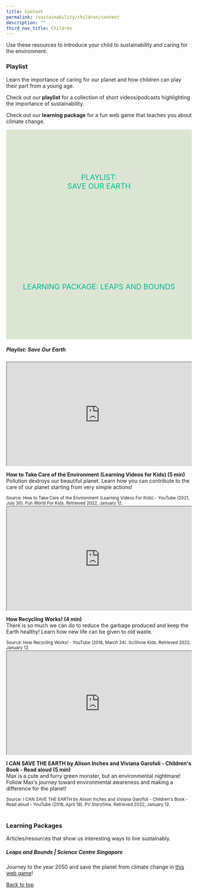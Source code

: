 ```yaml
---
title: Content
permalink: /sustainability/children/content
description: ""
third_nav_title: Children
---
```

<style type="text/css">
/* Links */
.content a { color: #322987; }
.content a:focus,
.content a:hover { color: #28216c; }

/* Button Outline */
.bp-button { padding-left: 1.5rem; padding-right: 1.5rem; }
.bp-button.is-primary-outline { border: 1px solid #322987; color: #322987; background-color: transparent; text-decoration: none; }
.bp-button.is-primary-outline:focus,
.bp-button.is-primary-outline:hover { border: 1px solid #322987; color: #cff2e8; background-color: #322987; text-decoration: none; }

/* Responsive Iframe */
.responsive-iframe { position: absolute; top: 0; left: 0; bottom: 0; right: 0; width: 100%; height: 100%; }
.responsive-iframe-container { position: relative; overflow: hidden; width: 100%; }
.responsive-iframe-container.ratio-16by9 { padding-top: 56.25%; }
.responsive-iframe-container.ratio-4by3 { padding-top: 75%; }
.responsive-iframe-container.ratio-3by2 { padding-top: 66.66%; }
.responsive-iframe-container.ratio-1by1 { padding-top: 100%; }

/* Click Box */
.clickbox { display: block; position: relative; width: 100%; padding-bottom: 56.25%; background-color: transparent; }
.clickbox span { padding: .5rem; }
.clickbox a { position: absolute; display: flex; width: 100%; height: 100%; align-items: center; justify-content: center; font-size: 1.25rem; text-align: center; text-decoration: none; text-transform: uppercase; }
.clickbox a:focus,
.clickbox a:hover { text-decoration: none; }

/* Mint Jade */
.clickbox.is-mint-jade { background-color: #dce5d3; color: #00b794; }
.clickbox.is-mint-jade a { color: #00b794; }
.clickbox.is-mint-jade a:focus,
.clickbox.is-mint-jade a:hover { background-color: #00b794; color: #dce5d3; }	
</style>

Use these resources to introduce your child to sustainability and caring for the environment.

<h3><b>Playlist</b></h3>
Learn the importance of caring for our planet and how children can play their part from a young age.


Check out our **playlist** for a collection of short videos/podcasts highlighting the importance of sustainability. 

Check out our **learning package** for a fun web game that teaches you about climate change.

<div class="row is-multiline">
  <div class="col is-one-half">
    <div class="clickbox is-mint-jade">
      <a href="#playlist-earth">
        <span>Playlist:<br>Save Our Earth</span>
      </a>
    </div>
  </div>
  <div class="col is-one-half">
    <div class="clickbox is-mint-jade">
      <a href="#lp-leaps">
        <span>Learning Package: Leaps and Bounds</span>
      </a>
    </div>
  </div>
  </div>


<h5 class="margin--bottom--lg" id="playlist-earth"><b>Playlist: Save Our Earth</b></h5>

<div class="row is-multiline margin--bottom--lg">
  <div class="col is-two-fifths">
    <div class="responsive-iframe-container ratio-16by9">
      <iframe src="https://www.youtube.com/embed/belXC_IoW4o" class="responsive-iframe"></iframe>
    </div>
  </div>
  <div class="col is-three-fifths">
    <p><b class="has-text-indigo"> How to Take Care of the Environment (Learning Videos for Kids) (5 min)</b><br>
Pollution destroys our beautiful planet. Learn how you can contribute to the care of our planet starting from very simple actions!</p>
   <small>Source: How to Take Care of the Environment (Learning Videos For Kids) - YouTube (2021, July 30). Fun World For Kids. Retrieved 2022, January 12.</small>
  </div>
</div>

<div class="row is-multiline margin--bottom--lg">
  <div class="col is-two-fifths">
    <div class="responsive-iframe-container ratio-16by9">
      <iframe src="https://www.youtube.com/embed/VlRVPum9cp4" class="responsive-iframe"></iframe>
    </div>
  </div>
  <div class="col is-three-fifths">
<p><b class="has-text-indigo"> How Recycling Works! (4 min)</b><br>
There is so much we can do to reduce the garbage produced and keep the Earth healthy! Learn how new life can be given to old waste.</p>
    <small>Source: How Recycling Works! - YouTube (2016, March 24). SciShow Kids. Retrieved 2022, January 12.</small>
  </div>
</div>

<div class="row is-multiline">
  <div class="col is-two-fifths">
    <div class="responsive-iframe-container ratio-16by9">
      <iframe src="https://www.youtube.com/embed/2Mkwhe6LOBo" class="responsive-iframe"></iframe>
    </div>
  </div>
  <div class="col is-three-fifths">
    <p><b class="has-text-indigo"> I CAN SAVE THE EARTH by Alison Inches and Viviana Garofoli - Children's Book - Read aloud (5 min)</b><br>
Max is a cute and furry green monster, but an environmental nightmare! Follow Max’s journey toward environmental awareness and making a difference for the planet!</p>
    <small>Source: I CAN SAVE THE EARTH by Alison Inches and Viviana Garofoli - Children's Book - Read aloud - YouTube (2018, April 19). PV Storytime. Retrieved 2022, January 12.</small>
  </div>
</div>
<br>


<h3><b>Learning Packages</b></h3>
Articles/resources that show us interesting ways to live sustainably.

<h5 class="margin--bottom--lg" id="lp-leaps"><b>Leaps and Bounds | Science Centre Singapore</b></h5>

Journey to the year 2050 and save the planet from climate change in <a target="_blank" href="https://www.science.edu.sg/game/index.html">this web game</a>!

<p class="has-text-right margin--top--xl"><a href="#main-content">Back to top</a></p>